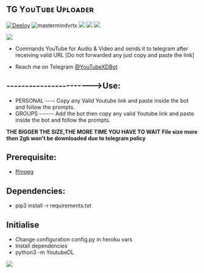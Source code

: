 ##  TG YᴏᴜTᴜʙᴇ Uᴘʟᴏᴀᴅᴇʀ 
[![Deploy](https://www.herokucdn.com/deploy/button.svg)](https://heroku.com/deploy?template=https://github.com/Rinumodz/Youtube-Bot?organization=Rinumodz&organization=Rinumodz)
<img align="centre" src="https://img.shields.io/badge/Made%20for-VSCode-1f425f.svg" alt="mastermindvrtx"/>
<img align="centre" src="http://ForTheBadge.com/images/badges/made-with-python.svg" />
<img align="centre" src="https://img.shields.io/badge/Arch_Linux-1793D1?style=for-the-badge&logo=arch-linux&logoColor=white"/> 
<img aligh="centre" src="https://img.shields.io/badge/Maintained%3F-yes-green.svg"/>

<p align="centre">
  <img src="https://telegra.ph/file/a39031e5335bd85394733.jpg">
</p>

* Commands YouTube for Audio & Video and sends it to telegram after receiving valid URL 
[Do not forwarded any just copy and paste the link]

* Reach me on Telegram 
[@YouTubeXDBot](https://t.me/YouTubeXDBot)

## ----------------------->Use: 
* PERSONAL ---- Copy any Valid Youtube link and paste inside the bot and follow the prompts.
* GROUPS ------ Add the bot then copy any valid Youtube link and paste inside the bot and follow the prompts.

**THE BIGGER THE SIZE,THE MORE TIME YOU HAVE TO WAIT**
**File size more then 2gb won't be downloaded due to telegram policy**

## Prerequisite: 
* [ffmpeg](https://github.com/mastermindvrtx/heroku-buildpack-ffmpeg-latest.git) 
  
    
## Dependencies:
* pip3 install -r requirements.txt


## Initialise
* Change configuration config.py in heroku vars
* Install dependencies
* python3 -m YoutubeDL
 
<p align="centre">
  <img src="https://telegra.ph/file/b39906f572822b3ab82c8.jpg">
</p>
